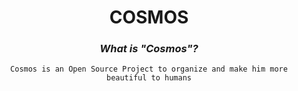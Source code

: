 <div align="center">

# COSMOS

### *What is "Cosmos"?*

``Cosmos is an Open Source Project to organize and make him more beautiful to humans``

</div>
